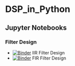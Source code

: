 # DSP_in_Python

## Jupyter Notebooks

### Filter Design

* [![Binder](https://mybinder.org/badge_logo.svg)](https://mybinder.org/v2/gh/bepepa/DSP_in_Python/main?filepath=IIR_Filter_Design.ipynb) IIR Filter Design
* [![Binder](https://mybinder.org/badge_logo.svg)](https://mybinder.org/v2/gh/bepepa/DSP_in_Python/main?filepath=FIR_Filter_Design.ipynb) FIR Filter Design
